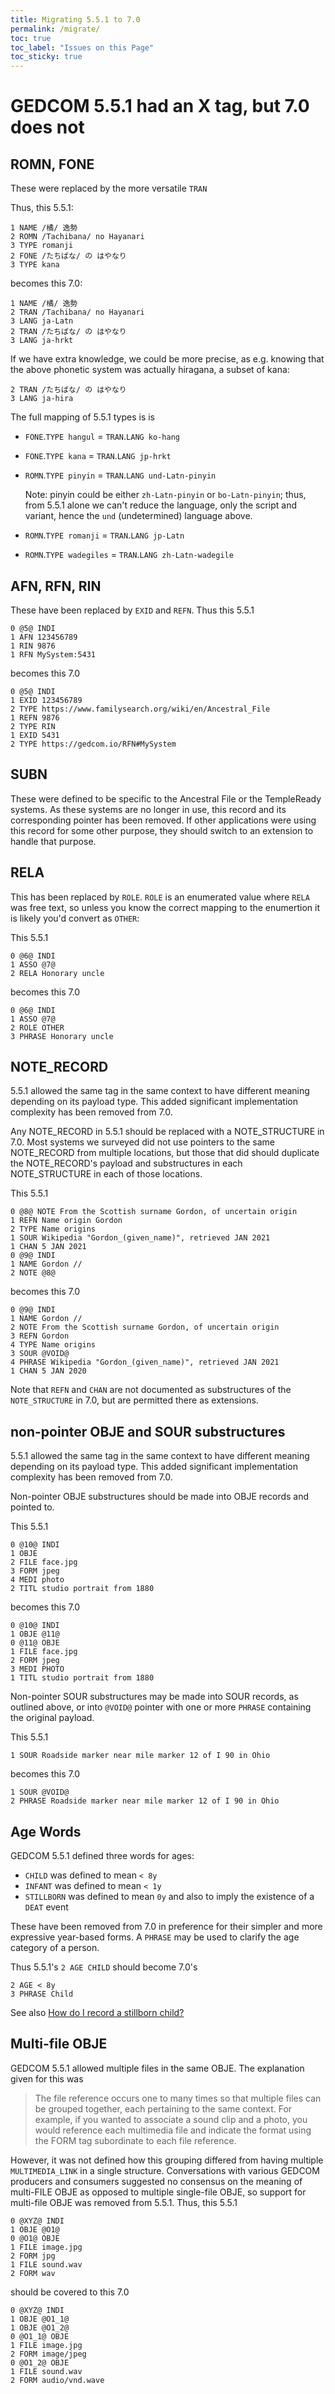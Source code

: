 ```yaml
---
title: Migrating 5.5.1 to 7.0
permalink: /migrate/
toc: true
toc_label: "Issues on this Page"
toc_sticky: true
---
```

# GEDCOM 5.5.1 had an X tag, but 7.0 does not

## ROMN, FONE

These were replaced by the more versatile `TRAN`

Thus, this 5.5.1:

```
1 NAME /橘/ 逸勢
2 ROMN /Tachibana/ no Hayanari
3 TYPE romanji
2 FONE /たちばな/ の はやなり
3 TYPE kana
```

becomes this 7.0:

```
1 NAME /橘/ 逸勢
2 TRAN /Tachibana/ no Hayanari
3 LANG ja-Latn
2 TRAN /たちばな/ の はやなり
3 LANG ja-hrkt
```

If we have extra knowledge, we could be more precise, as e.g. knowing that the above phonetic system was actually hiragana, a subset of kana:

```
2 TRAN /たちばな/ の はやなり
3 LANG ja-hira
```

The full mapping of 5.5.1 types is is

- `FONE`.`TYPE hangul` = `TRAN`.`LANG ko-hang`

- `FONE`.`TYPE kana` = `TRAN`.`LANG jp-hrkt`

- `ROMN`.`TYPE pinyin` = `TRAN`.`LANG und-Latn-pinyin`
    
    Note: pinyin could be either `zh-Latn-pinyin` or `bo-Latn-pinyin`; thus, from 5.5.1 alone we can't reduce the language, only the script and variant, hence the `und` (undetermined) language above.

- `ROMN`.`TYPE romanji` = `TRAN`.`LANG jp-Latn`

- `ROMN`.`TYPE wadegiles` = `TRAN`.`LANG zh-Latn-wadegile`


## AFN, RFN, RIN

These have been replaced by `EXID` and `REFN`.
Thus this 5.5.1

```
0 @5@ INDI
1 AFN 123456789
1 RIN 9876
1 RFN MySystem:5431
```

becomes this 7.0

```
0 @5@ INDI
1 EXID 123456789
2 TYPE https://www.familysearch.org/wiki/en/Ancestral_File
1 REFN 9876
2 TYPE RIN
1 EXID 5431
2 TYPE https://gedcom.io/RFN#MySystem
```

<!-- **FIX ME**: pick the right URIs for AFN and RFN -->

<!-- **Question**: Should AFN and RFN also be REFN because they identify records, not subjects? -->

## SUBN

These were defined to be specific to the Ancestral File or the TempleReady systems. As these systems are no longer in use, this record and its corresponding pointer has been removed. If other applications were using this record for some other purpose, they should switch to an extension to handle that purpose.

## RELA

This has been replaced by `ROLE`.
`ROLE` is an enumerated value where `RELA` was free text, so unless you know the correct mapping to the enumertion it is likely you'd convert as `OTHER`:

This 5.5.1

```
0 @6@ INDI
1 ASSO @7@
2 RELA Honorary uncle
```

becomes this 7.0

```
0 @6@ INDI
1 ASSO @7@
2 ROLE OTHER
3 PHRASE Honorary uncle
```


## NOTE_RECORD

5.5.1 allowed the same tag in the same context to have different meaning depending on its payload type. This added significant implementation complexity has been removed from 7.0.

Any NOTE_RECORD in 5.5.1 should be replaced with a NOTE_STRUCTURE in 7.0. Most systems we surveyed did not use pointers to the same NOTE_RECORD from multiple locations, but those that did should duplicate the NOTE_RECORD's payload and substructures in each NOTE_STRUCTURE in each of those locations.

This 5.5.1

```
0 @8@ NOTE From the Scottish surname Gordon, of uncertain origin
1 REFN Name origin Gordon
2 TYPE Name origins
1 SOUR Wikipedia "Gordon_(given_name)", retrieved JAN 2021
1 CHAN 5 JAN 2021
0 @9@ INDI
1 NAME Gordon //
2 NOTE @8@
```

becomes this 7.0

```
0 @9@ INDI
1 NAME Gordon //
2 NOTE From the Scottish surname Gordon, of uncertain origin
3 REFN Gordon
4 TYPE Name origins
3 SOUR @VOID@
4 PHRASE Wikipedia "Gordon_(given_name)", retrieved JAN 2021
1 CHAN 5 JAN 2020
```

Note that `REFN` and `CHAN` are not documented as substructures of the `NOTE_STRUCTURE` in 7.0, but are permitted there as extensions.

## non-pointer OBJE and SOUR substructures

5.5.1 allowed the same tag in the same context to have different meaning depending on its payload type. This added significant implementation complexity has been removed from 7.0.

Non-pointer OBJE substructures should be made into OBJE records and pointed to.

This 5.5.1

```
0 @10@ INDI
1 OBJE 
2 FILE face.jpg
3 FORM jpeg
4 MEDI photo
2 TITL studio portrait from 1880
```

becomes this 7.0

```
0 @10@ INDI
1 OBJE @11@
0 @11@ OBJE
1 FILE face.jpg
2 FORM jpeg
3 MEDI PHOTO
1 TITL studio portrait from 1880
```


Non-pointer SOUR substructures may be made into SOUR records, as outlined above, or into `@VOID@` pointer with one or more `PHRASE` containing the original payload.

This 5.5.1

```
1 SOUR Roadside marker near mile marker 12 of I 90 in Ohio
```

becomes this 7.0

```
1 SOUR @VOID@
2 PHRASE Roadside marker near mile marker 12 of I 90 in Ohio
```


## Age Words

GEDCOM 5.5.1 defined three words for ages:

- `CHILD` was defined to mean `< 8y`
- `INFANT` was defined to mean `< 1y`
- `STILLBORN` was defined to mean `0y` and also to imply the existence of a `DEAT` event

These have been removed from 7.0 in preference for their simpler and more expressive year-based forms.
A `PHRASE` may be used to clarify the age category of a person.

Thus 5.5.1's `2 AGE CHILD` should become 7.0's 

```
2 AGE < 8y
3 PHRASE Child
```

See also [How do I record a stillborn child?](#how-do-i-record-a-stillborn-child)

## Multi-file OBJE

GEDCOM 5.5.1 allowed multiple files in the same OBJE. The explanation given for this was

>  The file reference occurs one to many times so that multiple files
can be grouped together, each pertaining to the same context. For example, if you wanted to associate a sound clip and a photo, you would reference each multimedia file and indicate the format using the FORM tag subordinate to each file reference.

However, it was not defined how this grouping differed from having multiple `MULTIMEDIA_LINK` in a single structure.
Conversations with various GEDCOM producers and consumers suggested no consensus on the meaning of multi-FILE OBJE as opposed to multiple single-file OBJE, so support for multi-file OBJE was removed from 5.5.1.
Thus, this 5.5.1

```
0 @XYZ@ INDI
1 OBJE @O1@
0 @O1@ OBJE
1 FILE image.jpg
2 FORM jpg
1 FILE sound.wav
2 FORM wav
```

should be covered to this 7.0

```
0 @XYZ@ INDI
1 OBJE @O1_1@
1 OBJE @O1_2@
0 @O1_1@ OBJE
1 FILE image.jpg
2 FORM image/jpeg
0 @O1_2@ OBJE
1 FILE sound.wav
2 FORM audio/vnd.wave
```
